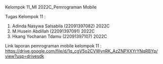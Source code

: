 Kelompok 11_MI 2022C_Pemrograman Mobile

Tugas Kelompok 11 : 

1. Adinda Nasywa Salsabila (22091397082) 2022C
2. M.Husein Abdillah (22091397091) 2022C
3. Hkang Yochanan Tdamu (22091397107) 2022C

Link laporan pemrograman mobile kelompok 11 : 
https://drive.google.com/file/d/1q_cgV5o2CVWynRK_AzZNPXXYrYNqRBYp/view?usp=drivesdk

